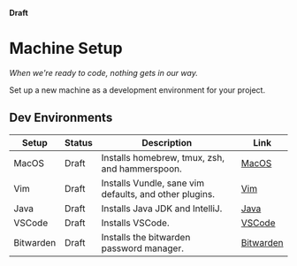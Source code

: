 **Draft**

# Machine Setup
_When we're ready to code, nothing gets in our way._

Set up a new machine as a development environment for your project.

## Dev Environments

| Setup     | Status | Description                                            | Link                                 |
| --------- | ------ | ------------------------------------------------------ | ------------------------------------ |
| MacOS     | Draft  | Installs homebrew, tmux, zsh, and hammerspoon.         | [MacOS](mac-os.sh)                   |
| Vim       | Draft  | Installs Vundle, sane vim defaults, and other plugins. | [Vim](vim.sh)                        |
| Java      | Draft  | Installs Java JDK and IntelliJ.                        | [Java](java-intellij.sh)             |
| VSCode    | Draft  | Installs VSCode.                                       | [VSCode](vscode.sh)                  |
| Bitwarden | Draft  | Installs the bitwarden password manager.               | [Bitwarden](bitwarden-pw-manager.sh) |
